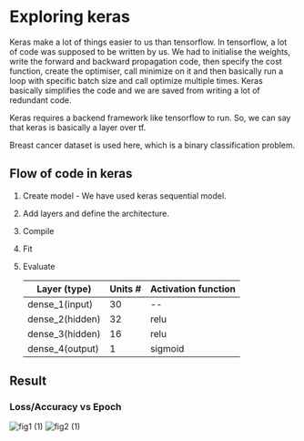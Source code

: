 # Exploring keras

Keras make a lot of things easier to us than tensorflow. In tensorflow, a lot of code was supposed to be written by us. We had to initialise the weights, write the forward and backward propagation code, then specify the cost function, create the optimiser, call minimize on it and then basically run a loop with specific batch size and call optimize multiple times. Keras basically simplifies the code and we are saved from writing a lot of redundant code. 

Keras requires a backend framework like tensorflow to run. So, we can say that keras is basically a layer over tf.

Breast cancer dataset is used here, which is a binary classification problem. 

## Flow of code in keras

1. Create model - We have used keras sequential model.
2. Add layers and define the architecture.
4. Compile
5. Fit
6. Evaluate 

      |Layer (type)|Units #|Activation function|
      |---|---|---|
      |dense_1(input)|30|--|
      |dense_2(hidden)|32|relu|
      |dense_3(hidden)|16|relu|
      |dense_4(output)|1|sigmoid|

## Result

### Loss/Accuracy vs Epoch

![fig1 (1)](https://user-images.githubusercontent.com/57486558/134528611-e4db6d98-e51a-409e-bee2-0a021537ddb1.jpg)
![fig2 (1)](https://user-images.githubusercontent.com/57486558/134528728-3599777f-2a1f-4c16-a0f5-d5c9ee2eb46f.jpg)


